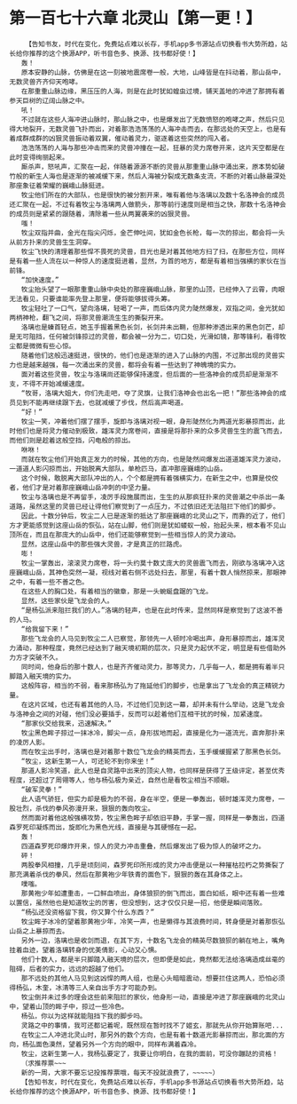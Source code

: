 # 第一百七十六章 北灵山【第一更！】
        【告知书友，时代在变化，免费站点难以长存，手机app多书源站点切换看书大势所趋，站长给你推荐的这个换源APP，听书音色多、换源、找书都好使！】
       轰！
       原本安静的山脉，仿佛是在这一刻被地震席卷一般，大地，山峰皆是在抖动着，那山岳中，无数灵兽齐齐仰天咆哮。
       在那重重山脉边缘，黑压压的人海，则是在此时犹如蝗虫过境，铺天盖地的冲进了那拥有着参天巨树的辽阔山脉之中。
       吼！
       不过就在这些人海冲进山脉时，那山脉之中，也是爆发出了无数愤怒的咆哮之声，然后只见得大地裂开，无数灵兽飞扑而出，对着那浩浩荡荡的人海冲击而去，在那远处的天空上，也是有着成群成群的凶狠灵兽振动着双翼，催动着灵力，驱逐着这些突然的闯入者。
       浩浩荡荡的人海与那些冲击而来的灵兽冲撞在一起，狂暴的灵力席卷开来，这片天空都是在此时变得绚丽起来。
       厮杀声，怒吼声，汇聚在一起，伴随着源源不断的灵兽从那重重山脉中涌出来，原本势如破竹般的新生人海也是逐渐的被减缓下来，然后人海被分裂成无数条支流，不断的对着山脉最深处那座象征着荣耀的巍峨山脉挺进。
       牧尘他们所在的大部队，也是很快的被分割开来，唯有着他与洛璃以及数十名洛神会的成员还汇聚在一起，不过有着牧尘与洛璃两人做箭头，那等前行速度则是相当之快，那数十名洛神会的成员则是紧紧的跟随着，清除着一些从两翼袭来的凶狠灵兽。
       嗤！
       牧尘双指并曲，金光在指尖闪烁，金芒伸吐间，犹如金色长枪，每一次的掠出，都会将一头从前方扑来的灵兽生生洞穿。
       牧尘飞快的清理着那些悍不畏死的灵兽，目光也是对着其他地方扫了扫，在那些方位，同样是有着一些人流在以一种惊人的速度挺进着，显然，为首的地方，都是有着相当强横的家伙在当前锋。
       “加快速度。”
       牧尘抬头望了一眼那重重山脉中央处的那座巍峨山脉，那里的山顶，已经伸入了云霄，肉眼无法看见，只要谁能率先登上那里，便将能够拔得头筹。
       牧尘轻吐了一口气，望向洛璃，轻喝了一声，而后体内灵力陡然爆发，双指之间，金光犹如两柄神枪，翻飞之间，将那灵兽潮流生生的撕裂开来。
       洛璃也是螓首轻点，她玉手握着黑色长剑，长剑并未出鞘，但那种渗透出来的黑色剑芒，却是无可阻挡，任何被剑锋掠过的灵兽，都会被一分为二，切口处，光滑如镜，那等锋利，看得牧尘都是微微有些心惊。
       随着他们这般迅速挺进，很快的，他们也是逐渐的进入了山脉的内围，不过那出现的灵兽实力也是越来越强，每一次涌出来的灵兽，都将会有着一些达到了神魄境的实力。
       面对着这些灵兽，牧尘与洛璃尚还能够保持速度，但后面的一些洛神会的成员却是渐渐不支，不得不开始减缓速度。
       “牧哥，洛璃大姐大，你们先走吧，夺了灵旗，让我们洛神会也出名一把！”那些洛神会的成员见到不能再继续跟下去，也就减缓了步伐，然后高声喝道。
       “好！”
       牧尘一笑，冲着他们摆了摆手，旋即与洛璃对视一眼，身形陡然化为两道光影暴掠而出，此时他们也是将灵力催动到极致，雄浑灵力席卷间，直接是将那扑来的众多灵兽生生的震飞而去，而他们则是趁着这般空挡，闪电般的掠出。
       咻咻！
       而就在牧尘他们开始真正发力的时候，其他的方向，也是陡然间爆发出道道雄浑灵力波动，一道道人影闪掠而出，开始脱离大部队，单枪匹马，直冲那座巍峨的山岳。
       这个时候，敢脱离大部队冲出的人，个个都是拥有着强横实力，在新生之中，也算是佼佼者，他们才是对着那座巍峨山岳冲刺的中坚力量。
       牧尘与洛璃也是不再留手，凌厉手段施展而出，生生的从那疯狂扑来的灵兽潮之中杀出一条道路，虽然这里的灵兽已经让得他们察觉到了一点压力，不过依旧还无法阻拦下他们的脚步。
       因此，十数分钟后，牧尘二人已是逐渐的抵达了那座巍峨的北灵山之下，而靠的近了，他们方才更能感觉到这座山岳的恢弘，站在山脚，他们则是犹如蝼蚁一般，抬起头来，根本看不见山顶所在，而且在那庞大的山岳中，他们还能够察觉到一些相当惊人的灵力波动。
       显然，这座山岳中的那些强大灵兽，才是真正的拦路虎。
       嘭！
       牧尘一掌轰出，滚滚灵力席卷，将一头约莫十数丈庞大的灵兽震飞而去，刚欲与洛璃冲入这座巍峨山岳，其神色突然一凝，视线对着右侧不远处扫去，那里，有着十数人悄然掠来，那眼神之中，有着一些不善之色。
       在这些人的胸口处，有着相当的徽章，那是一头蜿蜒盘踞的飞龙。
       显然，这些家伙是飞龙会的人。
       “是杨弘派来阻拦我们的人。”洛璃的轻声，也是在此时传来，显然同样是察觉到了这波不善的人马。
       “给我留下来！”
       那些飞龙会的人马见到牧尘二人已察觉，那领先一人顿时冷喝出声，身形暴掠而出，雄浑灵力涌动，那种程度，竟然已经达到了融天境初期的层次，只是灵力起伏不定，明显是有些借助外力方才突破不久。
       同时间，他身后的那十数人，也是齐齐催动灵力，那等灵力，几乎每一人，都是拥有着半只脚踏入融天境的实力。
       这般阵容，相当的不弱，看来那杨弘为了拖延他们的脚步，也是拿出了飞龙会的真正精锐力量。
       在这片区域，也还有着其他的人马，不过他们见到这一幕，却并未有什么举动，这是飞龙会与洛神会之间的对碰，他们没必要插手，反而可以趁着他们互相干扰的时候，加紧速度。
       “那家伙交给我来，迅速解决。”
       牧尘黑色眸子掠过一抹冰冷，脚尖一点，身形拔地而起，直接是化为一道流光，直奔那扑来的凌厉人影。
       而在牧尘出手时，洛璃也是对着那十数位飞龙会的精英而去，玉手缓缓握紧了那黑色长剑。
       “牧尘，这新生第一人，可还轮不到你来坐！”
       那道人影冷笑道，此人也是自灵路中出来的顶尖人物，也同样是获得了王级评定，甚至优秀程度，还超过了周翎等人，他与杨弘极为亲近，自然也是看牧尘相当不顺眼。
       “破军灵拳！”
       此人语气骄狂，但实力却是极为的不弱，身在半空，便是一拳轰出，顿时雄浑灵力席卷，一股壮烈，杀伐的拳风弥漫开来，狠狠的轰向牧尘。
       然而面对着他这般强横攻势，牧尘黑色眸子却依旧平静，手掌一握，同样是一拳轰出，四道森罗死印凝炼而出，旋即化为黑色光线，直接是与其硬憾在一起。
       轰！
       四道森罗死印爆炸开来，惊人的灵力冲击重叠，然后爆发出了极为惊人的破坏之力。
       砰！
       两股拳风相撞，几乎是顷刻间，森罗死印所形成的灵力冲击便是以一种摧枯拉朽之势撕裂了那充满着杀伐的拳风，然后在那黄袍少年铁青的面色下，狠狠的轰在其身体之上。
       噗嗤。
       那黄袍少年如遭重击，一口鲜血喷出，身体狼狈的倒飞而出，面白如纸，眼中还有着一些难以置信，虽然他也是知道牧尘的厉害，但没想到，这才仅仅只是一招，他便是瞬间落败。
       “杨弘还没资格留下我，你又算个什么东西？”
       牧尘眸子冰冷的望着那黄袍少年，冷笑一声，也是懒得与其浪费时间，转身便是对着那恢弘山岳之上暴掠而去。
       另外一边，洛璃也是收剑而退，在其下方，十数名飞龙会的精英尽数狼狈的躺在地上，嘴角挂着血迹，望着洛璃转身的优美倩影，心动又心惧。
       他们十数人，都是半只脚踏入融天境的层次，但即便是如此，竟然都无法给洛璃造成丝毫的阻碍，后者的实力，远远的超越了他们。
       那不远处的其他人马见到这凶悍的两人组，也是心头暗暗震动，想要拦住这两人，恐怕必须得杨弘，木奎，冰清等三人亲自出手方才可能办到。
       牧尘倒并未过多的理会这些前来阻拦的家伙，他身形一动，直接是冲进了那座巍峨的北灵山中，望着山顶的眸子中，掠过一些冷色。
       杨弘，你以为这样就能阻挡下我的脚步吗。
       灵路之中的事情，我可还都记着呢，既然现在暂时找不了姬玄，那就先从你开始算账吧...
       在牧尘二人冲进北灵山时，那另外的数个方向，也是有着十数道光影暴掠而出，那北面的方向，杨弘面色漠然，望着另外一个方向的眼中，同样布满着森冷。
       牧尘，这新生第一人，我杨弘要定了，我要让你明白，在我的面前，可没你蹦跶的资格！
       （求推荐票~~~
       新的一周，大家不要忘记投推荐票哦，每天不投就浪费了，~~~~~）
       【告知书友，时代在变化，免费站点难以长存，手机app多书源站点切换看书大势所趋，站长给你推荐的这个换源APP，听书音色多、换源、找书都好使！】